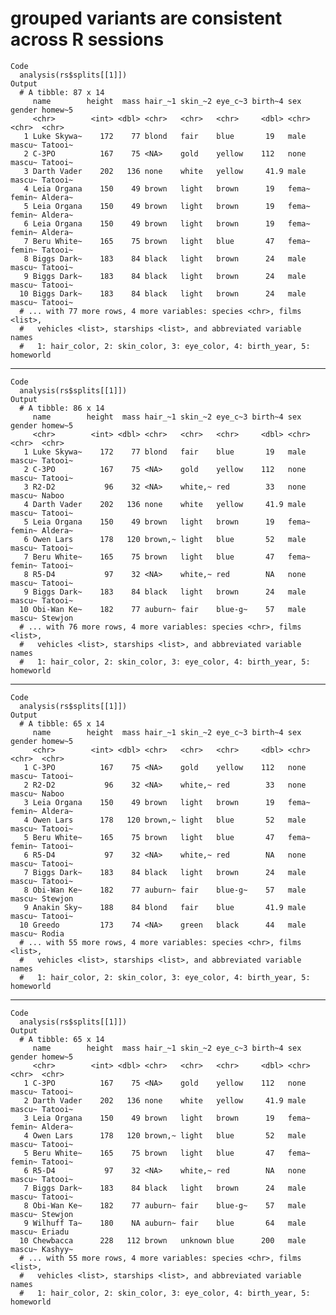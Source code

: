 # grouped variants are consistent across R sessions

    Code
      analysis(rs$splits[[1]])
    Output
      # A tibble: 87 x 14
         name        height  mass hair_~1 skin_~2 eye_c~3 birth~4 sex   gender homew~5
         <chr>        <int> <dbl> <chr>   <chr>   <chr>     <dbl> <chr> <chr>  <chr>  
       1 Luke Skywa~    172    77 blond   fair    blue       19   male  mascu~ Tatooi~
       2 C-3PO          167    75 <NA>    gold    yellow    112   none  mascu~ Tatooi~
       3 Darth Vader    202   136 none    white   yellow     41.9 male  mascu~ Tatooi~
       4 Leia Organa    150    49 brown   light   brown      19   fema~ femin~ Aldera~
       5 Leia Organa    150    49 brown   light   brown      19   fema~ femin~ Aldera~
       6 Leia Organa    150    49 brown   light   brown      19   fema~ femin~ Aldera~
       7 Beru White~    165    75 brown   light   blue       47   fema~ femin~ Tatooi~
       8 Biggs Dark~    183    84 black   light   brown      24   male  mascu~ Tatooi~
       9 Biggs Dark~    183    84 black   light   brown      24   male  mascu~ Tatooi~
      10 Biggs Dark~    183    84 black   light   brown      24   male  mascu~ Tatooi~
      # ... with 77 more rows, 4 more variables: species <chr>, films <list>,
      #   vehicles <list>, starships <list>, and abbreviated variable names
      #   1: hair_color, 2: skin_color, 3: eye_color, 4: birth_year, 5: homeworld

---

    Code
      analysis(rs$splits[[1]])
    Output
      # A tibble: 86 x 14
         name        height  mass hair_~1 skin_~2 eye_c~3 birth~4 sex   gender homew~5
         <chr>        <int> <dbl> <chr>   <chr>   <chr>     <dbl> <chr> <chr>  <chr>  
       1 Luke Skywa~    172    77 blond   fair    blue       19   male  mascu~ Tatooi~
       2 C-3PO          167    75 <NA>    gold    yellow    112   none  mascu~ Tatooi~
       3 R2-D2           96    32 <NA>    white,~ red        33   none  mascu~ Naboo  
       4 Darth Vader    202   136 none    white   yellow     41.9 male  mascu~ Tatooi~
       5 Leia Organa    150    49 brown   light   brown      19   fema~ femin~ Aldera~
       6 Owen Lars      178   120 brown,~ light   blue       52   male  mascu~ Tatooi~
       7 Beru White~    165    75 brown   light   blue       47   fema~ femin~ Tatooi~
       8 R5-D4           97    32 <NA>    white,~ red        NA   none  mascu~ Tatooi~
       9 Biggs Dark~    183    84 black   light   brown      24   male  mascu~ Tatooi~
      10 Obi-Wan Ke~    182    77 auburn~ fair    blue-g~    57   male  mascu~ Stewjon
      # ... with 76 more rows, 4 more variables: species <chr>, films <list>,
      #   vehicles <list>, starships <list>, and abbreviated variable names
      #   1: hair_color, 2: skin_color, 3: eye_color, 4: birth_year, 5: homeworld

---

    Code
      analysis(rs$splits[[1]])
    Output
      # A tibble: 65 x 14
         name        height  mass hair_~1 skin_~2 eye_c~3 birth~4 sex   gender homew~5
         <chr>        <int> <dbl> <chr>   <chr>   <chr>     <dbl> <chr> <chr>  <chr>  
       1 C-3PO          167    75 <NA>    gold    yellow    112   none  mascu~ Tatooi~
       2 R2-D2           96    32 <NA>    white,~ red        33   none  mascu~ Naboo  
       3 Leia Organa    150    49 brown   light   brown      19   fema~ femin~ Aldera~
       4 Owen Lars      178   120 brown,~ light   blue       52   male  mascu~ Tatooi~
       5 Beru White~    165    75 brown   light   blue       47   fema~ femin~ Tatooi~
       6 R5-D4           97    32 <NA>    white,~ red        NA   none  mascu~ Tatooi~
       7 Biggs Dark~    183    84 black   light   brown      24   male  mascu~ Tatooi~
       8 Obi-Wan Ke~    182    77 auburn~ fair    blue-g~    57   male  mascu~ Stewjon
       9 Anakin Sky~    188    84 blond   fair    blue       41.9 male  mascu~ Tatooi~
      10 Greedo         173    74 <NA>    green   black      44   male  mascu~ Rodia  
      # ... with 55 more rows, 4 more variables: species <chr>, films <list>,
      #   vehicles <list>, starships <list>, and abbreviated variable names
      #   1: hair_color, 2: skin_color, 3: eye_color, 4: birth_year, 5: homeworld

---

    Code
      analysis(rs$splits[[1]])
    Output
      # A tibble: 65 x 14
         name        height  mass hair_~1 skin_~2 eye_c~3 birth~4 sex   gender homew~5
         <chr>        <int> <dbl> <chr>   <chr>   <chr>     <dbl> <chr> <chr>  <chr>  
       1 C-3PO          167    75 <NA>    gold    yellow    112   none  mascu~ Tatooi~
       2 Darth Vader    202   136 none    white   yellow     41.9 male  mascu~ Tatooi~
       3 Leia Organa    150    49 brown   light   brown      19   fema~ femin~ Aldera~
       4 Owen Lars      178   120 brown,~ light   blue       52   male  mascu~ Tatooi~
       5 Beru White~    165    75 brown   light   blue       47   fema~ femin~ Tatooi~
       6 R5-D4           97    32 <NA>    white,~ red        NA   none  mascu~ Tatooi~
       7 Biggs Dark~    183    84 black   light   brown      24   male  mascu~ Tatooi~
       8 Obi-Wan Ke~    182    77 auburn~ fair    blue-g~    57   male  mascu~ Stewjon
       9 Wilhuff Ta~    180    NA auburn~ fair    blue       64   male  mascu~ Eriadu 
      10 Chewbacca      228   112 brown   unknown blue      200   male  mascu~ Kashyy~
      # ... with 55 more rows, 4 more variables: species <chr>, films <list>,
      #   vehicles <list>, starships <list>, and abbreviated variable names
      #   1: hair_color, 2: skin_color, 3: eye_color, 4: birth_year, 5: homeworld

